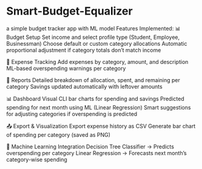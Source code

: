 # Smart-Budget-Equalizer
a simple budget tracker app with ML model
Features Implemented:
📊 Budget Setup
Set income and select profile type (Student, Employee, Businessman)
Choose default or custom category allocations
Automatic proportional adjustment if category totals don’t match income

💸 Expense Tracking
Add expenses by category, amount, and description
ML-based overspending warnings per category

📑 Reports
Detailed breakdown of allocation, spent, and remaining per category
Savings updated automatically with leftover amounts

📊 Dashboard
Visual CLI bar charts for spending and savings
Predicted spending for next month using ML (Linear Regression)
Smart suggestions for adjusting categories if overspending is predicted

📤 Export & Visualization
Export expense history as CSV
Generate bar chart of spending per category (saved as PNG)

🤖 Machine Learning Integration
Decision Tree Classifier → Predicts overspending per category
Linear Regression → Forecasts next month’s category-wise spending

